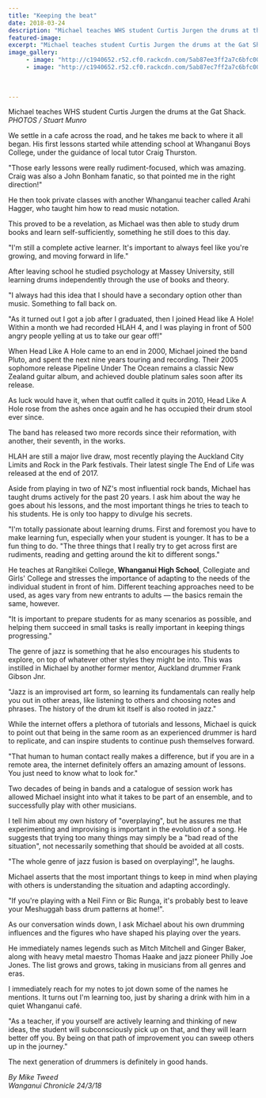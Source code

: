 ```yaml
---
title: "Keeping the beat"
date: 2018-03-24
description: "Michael teaches WHS student Curtis Jurgen the drums at the Gat Shack..."
featured-image: 
excerpt: "Michael teaches student Curtis Jurgen the drums at the Gat Shack."
image_gallery:
	 - image: "http://c1940652.r52.cf0.rackcdn.com/5ab87ee3ff2a7c6bfc000f89/Curtis-J--WHS-tutor-BAND-chron-24-march.jpg"
	 - image: "http://c1940652.r52.cf0.rackcdn.com/5ab87ec7ff2a7c6bfc000f87/Curtis-Jurgen2--WHS-tutor-chron-24-march.jpg"
	
	
	
---
```


<p><span>Michael teaches WHS student Curtis Jurgen the drums at the Gat Shack. <br /><em>PHOTOS / Stuart Munro</em></span></p>
<p class="element element-paragraph">We settle in a cafe across the road, and he takes me back to where it all began. His first lessons started while attending school at Whanganui Boys College, under the guidance of local tutor Craig Thurston.</p>
<p class="element element-paragraph">"Those early lessons were really rudiment-focused, which was amazing. Craig was also a John Bonham fanatic, so that pointed me in the right direction!"</p>
<p class="element element-paragraph">He then took private classes with another Whanganui teacher called Arahi Hagger, who taught him how to read music notation.</p>
<p class="element element-paragraph">This proved to be a revelation, as Michael was then able to study drum books and learn self-sufficiently, something he still does to this day.</p>
<p class="element element-paragraph">"I'm still a complete active learner. It's important to always feel like you're growing, and moving forward in life."</p>
<p class="element element-paragraph">After leaving school he studied psychology at Massey University, still learning drums independently through the use of books and theory.</p>
<p class="element element-paragraph">"I always had this idea that I should have a secondary option other than music. Something to fall back on.</p>
<p class="element element-paragraph">"As it turned out I got a job after I graduated, then I joined Head like A Hole! Within a month we had recorded HLAH 4, and I was playing in front of 500 angry people yelling at us to take our gear off!"</p>
<p class="element element-paragraph">When Head Like A Hole came to an end in 2000, Michael joined the band Pluto, and spent the next nine years touring and recording. Their 2005 sophomore release Pipeline Under The Ocean remains a classic New Zealand guitar album, and achieved double platinum sales soon after its release.</p>
<p class="element element-paragraph">As luck would have it, when that outfit called it quits in 2010, Head Like A Hole rose from the ashes once again and he has occupied their drum stool ever since.</p>
<p class="element element-paragraph">The band has released two more records since their reformation, with another, their seventh, in the works.</p>
<p class="element element-paragraph">HLAH are still a major live draw, most recently playing the Auckland City Limits and Rock in the Park festivals. Their latest single The End of Life was released at the end of 2017.</p>
<p class="element element-paragraph">Aside from playing in two of NZ's most influential rock bands, Michael has taught drums actively for the past 20 years. I ask him about the way he goes about his lessons, and the most important things he tries to teach to his students. He is only too happy to divulge his secrets.</p>
<p class="element element-paragraph">"I'm totally passionate about learning drums. First and foremost you have to make learning fun, especially when your student is younger. It has to be a fun thing to do. "The three things that I really try to get across first are rudiments, reading and getting around the kit to different songs."</p>
<p class="element element-paragraph">He teaches at Rangitikei College, <strong>Whanganui High School</strong>, Collegiate and Girls' College and stresses the importance of adapting to the needs of the individual student in front of him. Different teaching approaches need to be used, as ages vary from new entrants to adults &mdash; the basics remain the same, however.</p>
<p class="element element-paragraph">"It is important to prepare students for as many scenarios as possible, and helping them succeed in small tasks is really important in keeping things progressing."</p>
<p class="element element-paragraph">The genre of jazz is something that he also encourages his students to explore, on top of whatever other styles they might be into. This was instilled in Michael by another former mentor, Auckland drummer Frank Gibson Jnr.</p>
<p class="element element-paragraph">"Jazz is an improvised art form, so learning its fundamentals can really help you out in other areas, like listening to others and choosing notes and phrases. The history of the drum kit itself is also rooted in jazz."</p>
<p class="element element-paragraph">While the internet offers a plethora of tutorials and lessons, Michael is quick to point out that being in the same room as an experienced drummer is hard to replicate, and can inspire students to continue push themselves forward.</p>
<p class="element element-paragraph">"That human to human contact really makes a difference, but if you are in a remote area, the internet definitely offers an amazing amount of lessons. You just need to know what to look for."</p>
<p class="element element-paragraph">Two decades of being in bands and a catalogue of session work has allowed Michael insight into what it takes to be part of an ensemble, and to successfully play with other musicians.</p>
<p class="element element-paragraph">I tell him about my own history of "overplaying", but he assures me that experimenting and improvising is important in the evolution of a song. He suggests that trying too many things may simply be a "bad read of the situation", not necessarily something that should be avoided at all costs.</p>
<p class="element element-paragraph">"The whole genre of jazz fusion is based on overplaying!", he laughs.</p>
<p class="element element-paragraph">Michael asserts that the most important things to keep in mind when playing with others is understanding the situation and adapting accordingly.</p>
<p class="element element-paragraph">"If you're playing with a Neil Finn or Bic Runga, it's probably best to leave your Meshuggah bass drum patterns at home!".</p>
<p class="element element-paragraph">As our conversation winds down, I ask Michael about his own drumming influences and the figures who have shaped his playing over the years.</p>
<p class="element element-paragraph">He immediately names legends such as Mitch Mitchell and Ginger Baker, along with heavy metal maestro Thomas Haake and jazz pioneer Philly Joe Jones. The list grows and grows, taking in musicians from all genres and eras.</p>
<p class="element element-paragraph">I immediately reach for my notes to jot down some of the names he mentions. It turns out I'm learning too, just by sharing a drink with him in a quiet Whanganui caf&eacute;.</p>
<p class="element element-paragraph">"As a teacher, if you yourself are actively learning and thinking of new ideas, the student will subconsciously pick up on that, and they will learn better off you. By being on that path of improvement you can sweep others up in the journey."</p>
<p class="element element-paragraph">The next generation of drummers is definitely in good hands.</p>
<p><em>By Mike Tweed</em><br /><em>Wanganui Chronicle 24/3/18</em></p>


